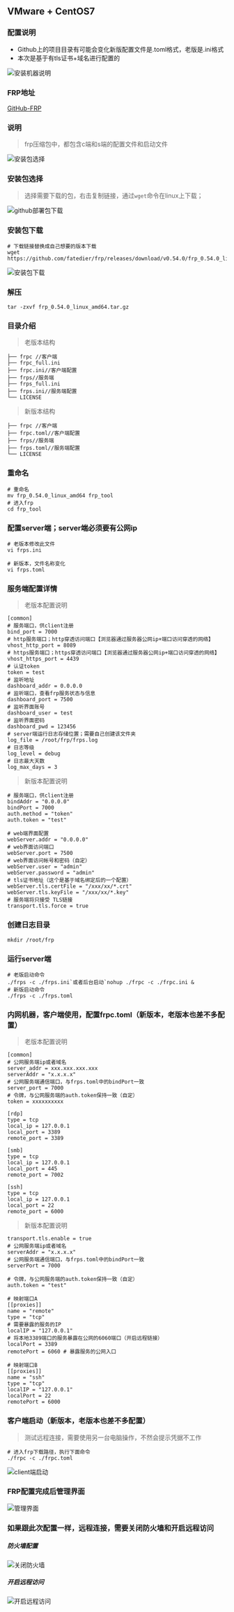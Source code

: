 ## VMware + CentOS7

### 配置说明
* Github上的项目目录有可能会变化新版配置文件是.toml格式，老版是.ini格式
* 本次是基于有tls证书+域名进行配置的

![安装机器说明](../resource/frp/frp-安装机器说明.png)

### FRP地址
[GitHub-FRP](https://github.com/fatedier/frp/releases)

### 说明
> frp压缩包中，都包含c端和s端的配置文件和启动文件

![安装包选择](../resource/frp/frp-github下载包说明.png)

### 安装包选择
> 选择需要下载的包，右击复制链接，通过`wget`命令在linux上下载；

![github部署包下载](../resource/frp/frp-github部署包下载.png)

### 安装包下载
```shell
# 下载链接替换成自己想要的版本下载
wget https://github.com/fatedier/frp/releases/download/v0.54.0/frp_0.54.0_linux_amd64.tar.gz
```
![安装包下载](../resource/frp/frp-github-linux下载.png)

### 解压
```shell
tar -zxvf frp_0.54.0_linux_amd64.tar.gz
```
### 目录介绍
> 老版本结构
```shell
├── frpc //客户端
├── frpc_full.ini
├── frpc.ini//客户端配置
├── frps//服务端
├── frps_full.ini
├── frps.ini//服务端配置
└── LICENSE
```
> 新版本结构
```shell
├── frpc //客户端
├── frpc.toml//客户端配置
├── frps//服务端
├── frps.toml//服务端配置
└── LICENSE
```

### 重命名
```shell
# 重命名
mv frp_0.54.0_linux_amd64 frp_tool
# 进入frp
cd frp_tool
```

### 配置server端；server端必须要有公网ip
```shell
# 老版本修改此文件
vi frps.ini

# 新版本，文件名称变化
vi frps.toml
```

### 服务端配置详情
> 老版本配置说明
```shell
[common]
# 服务端口，供client注册
bind_port = 7000
# http服务端口；http穿透访问端口【浏览器通过服务器公网ip+端口访问穿透的网络】
vhost_http_port = 8089
# https服务端口；https穿透访问端口【浏览器通过服务器公网ip+端口访问穿透的网络】
vhost_https_port = 4439
# 认证token
token = test
# 监听地址
dashboard_addr = 0.0.0.0
# 监听端口，查看frp服务状态与信息
dashboard_port = 7500
# 监听界面账号
dashboard_user = test
# 监听界面密码
dashboard_pwd = 123456
# server端运行日志存储位置；需要自己创建该文件夹
log_file = /root/frp/frps.log
# 日志等级
log_level = debug
# 日志最大天数
log_max_days = 3
```
> 新版本配置说明
```shell
# 服务端口，供client注册
bindAddr = "0.0.0.0"
bindPort = 7000
auth.method = "token"
auth.token = "test"

# web端界面配置
webServer.addr = "0.0.0.0"
# web界面访问端口
webServer.port = 7500
# web界面访问帐号和密码（自定）
webServer.user = "admin"
webServer.password = "admin"
# tls证书地址（这个是基于域名绑定后的一个配置）
webServer.tls.certFile = "/xxx/xx/*.crt"
webServer.tls.keyFile = "/xxx/xx/*.key"
# 服务端将只接受 TLS链接
transport.tls.force = true
```

### 创建日志目录
``` shell
mkdir /root/frp
```

### 运行server端
```shell
# 老版启动命令
./frps -c ./frps.ini`或者后台启动`nohup ./frpc -c ./frpc.ini &
# 新版启动命令
./frps -c ./frps.toml
```

### 内网机器，客户端使用，配置frpc.toml（新版本，老版本也差不多配置）
> 老版本配置说明
```shell
[common]
# 公网服务端ip或者域名
server_addr = xxx.xxx.xxx.xxx
serverAddr = "x.x.x.x"
# 公网服务端通信端口，与frps.toml中的bindPort一致
server_port = 7000
# 令牌，与公网服务端的auth.token保持一致（自定）
token = xxxxxxxxxx

[rdp]
type = tcp
local_ip = 127.0.0.1
local_port = 3389
remote_port = 3389

[smb]
type = tcp
local_ip = 127.0.0.1
local_port = 445
remote_port = 7002

[ssh]
type = tcp
local_ip = 127.0.0.1
local_port = 22
remote_port = 6000
```
> 新版本配置说明
```shell
transport.tls.enable = true
# 公网服务端ip或者域名
serverAddr = "x.x.x.x"
# 公网服务端通信端口，与frps.toml中的bindPort一致
serverPort = 7000

# 令牌，与公网服务端的auth.token保持一致（自定）
auth.token = "test"

# 映射端口A
[[proxies]]
name = "remote"
type = "tcp"
# 需要暴露的服务的IP
localIP = "127.0.0.1"
# 将本地3389端口的服务暴露在公网的6060端口（开启远程链接）
localPort = 3389 
remotePort = 6060 # 暴露服务的公网入口

# 映射端口B
[[proxies]]
name = "ssh"
type = "tcp"
localIP = "127.0.0.1"
localPort = 22
remotePort = 6000
```

### 客户端启动（新版本，老版本也差不多配置）
> 测试远程连接，需要使用另一台电脑操作，不然会提示凭据不工作
```shell
# 进入frp下载路径，执行下面命令
./frpc -c ./frpc.toml
```
![client端启动](../resource/frp/frp-client端启动.png)

### FRP配置完成后管理界面
![管理界面](../resource/frp/frp-管理界面.png)

### 如果跟此次配置一样，远程连接，需要关闭防火墙和开启远程访问
##### 防火墙配置
![关闭防火墙](../resource/frp/frp-关闭防火墙.png)
##### 开启远程访问
![开启远程访问](../resource/frp/frp-开启远程访问.png)
